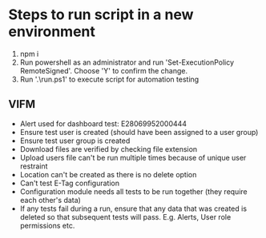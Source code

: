 # Steps to run script in a new environment
1. npm i 
2. Run powershell as an administrator and run 'Set-ExecutionPolicy RemoteSigned'. Choose 'Y' to confirm the change.
3. Run '.\run.ps1' to execute script for automation testing

## VIFM
- Alert used for dashboard test: E28069952000444
- Ensure test user is created (should have been assigned to a user group)
- Ensure test user group is created
- Download files are verified by checking file extension
- Upload users file can't be run multiple times because of unique user restraint
- Location can't be created as there is no delete option
- Can't test E-Tag configuration
- Configuration module needs all tests to be run together (they require each other's data)
- If any tests fail during a run, ensure that any data that was created is deleted so that subsequent tests will pass. E.g. Alerts, User role permissions etc.
